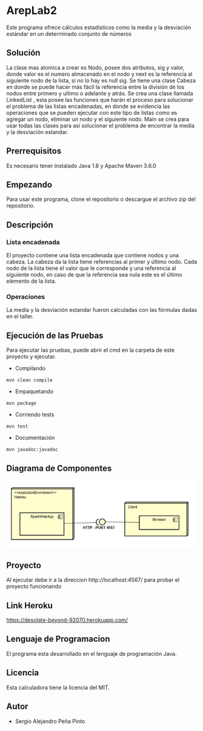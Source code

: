 # ArepLab2
Este programa ofrece cálculos estadísticos como la media y la desviación estándar en un determinado conjunto de números
## Solución
La clase mas atomica a crear es Nodo, posee dos atributos, sig y valor, donde valor es el numero almacenado en el nodo y next es la referencia al siguiente nodo de la lista, si no lo hay es null sig. Se tiene una clase Cabeza en donde se puede hacer más fácil la referencia entre la división de los nodos entre primero y ultimo o adelante y atrás.
Se crea una clase llamada LinkedList , esta posee las funciones que harán el proceso para solucionar el problema de las listas encadenadas, en donde se evidencia las operaciones que se pueden ejecutar con este tipo de listas como es agregar un nodo, eliminar un nodo y el siguiente nodo. Main se crea para usar todas las clases para asi solucionar el problema de encontrar la media y la desviación estandar.
## Prerrequisitos
Es necesario tener instalado Java 1.8 y Apache Maven 3.6.0
## Empezando 
Para usar este programa, clone el repositorio o descargue el archivo zip del repositorio.
## Descripción
### Lista encadenada
El proyecto contiene una lista encadenada que contiene nodos y una cabeza. La cabeza da la lista tiene referencias al primer y último nodo.
Cada nodo de la lista tiene el valor que le corresponde y una referencia al siguiente nodo, en caso de que la referencia sea nula este es el último elemento de la lista.
### Operaciones
La media y la desviación estandar fueron calculadas con las fórmulas dadas en el taller.
## Ejecución de las Pruebas
Para ejecutar las pruebas, puede abrir el cmd en la carpeta de este proyecto y ejecutar.
* Compilando
```
mvn clean compile
```
* Empaquetando
```
mvn package
```
* Corriendo tests
```
mvn test
```
* Documentación
```
mvn javadoc:javadoc
```
## Diagrama de Componentes
![compo](compo.jpg)
## Proyecto
Al ejecutar debe ir a la direccion http://localhost:4567/ para probar el proyecto funcionando
## Link Heroku
https://desolate-beyond-92070.herokuapp.com/
## Lenguaje de Programacion
El programa esta desarrollado en el lenguaje de programación Java.

## Licencia
Esta calculadora tiene la licencia del MIT.

## Autor
- Sergio Alejandro Peña Pinto
